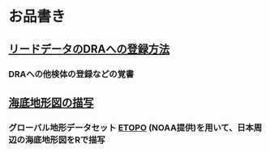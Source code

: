# お品書き
## [リードデータのDRAへの登録方法](https://github.com/akihirao/how2cook/tree/main/how2submit_DRA)
### DRAへの他検体の登録などの覚書

## [海底地形図の描写](https://github.com/akihirao/how2cook/blob/main/how2draw_ETOPO/Plot.Sea_around_JPN.md)
### グローバル地形データセット [ETOPO](https://www.ngdc.noaa.gov/mgg/global/global.html) (NOAA提供)を用いて、日本周辺の海底地形図をRで描写
